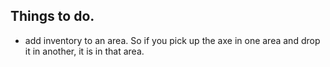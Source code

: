 ## Things to do.

- add inventory to an area. So if you pick up the axe in one area and drop it in another, it is in that area. 
